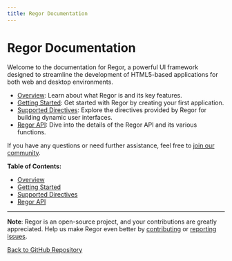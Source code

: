 ```yaml
---
title: Regor Documentation
---
```


# Regor Documentation

Welcome to the documentation for Regor, a powerful UI framework designed to streamline the development of HTML5-based applications for both web and desktop environments.

- [Overview](overview.md): Learn about what Regor is and its key features.
- [Getting Started](getting-started.md): Get started with Regor by creating your first application.
- [Supported Directives](directives/directives.md): Explore the directives provided by Regor for building dynamic user interfaces.
- [Regor API](api/regor-api.md): Dive into the details of the Regor API and its various functions.

If you have any questions or need further assistance, feel free to [join our community](#).

**Table of Contents:**

- [Overview](overview.md)
- [Getting Started](getting-started.md)
- [Supported Directives](directives/directives.md)
- [Regor API](api/regor-api.md)

---

**Note**: Regor is an open-source project, and your contributions are greatly appreciated. Help us make Regor even better by [contributing](../.github/CONTRIBUTING.md) or [reporting issues](#issues).

[Back to GitHub Repository](https://github.com/koculu/Regor)
